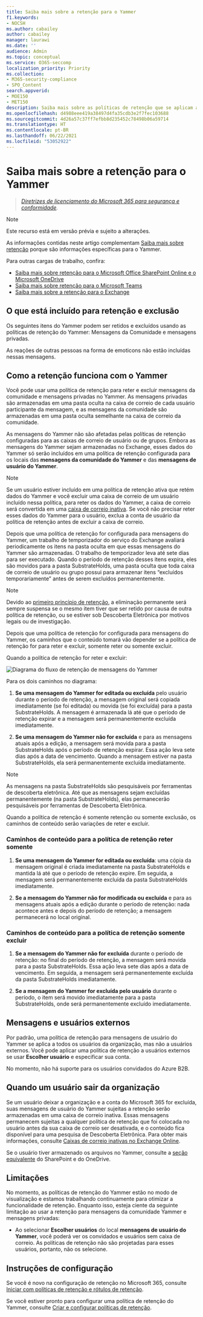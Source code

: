 ```yaml
---
title: Saiba mais sobre a retenção para o Yammer
f1.keywords:
- NOCSH
ms.author: cabailey
author: cabailey
manager: laurawi
ms.date: ''
audience: Admin
ms.topic: conceptual
ms.service: O365-seccomp
localization_priority: Priority
ms.collection:
- M365-security-compliance
- SPO_Content
search.appverid:
- MOE150
- MET150
description: Saiba mais sobre as políticas de retenção que se aplicam ao Yammer.
ms.openlocfilehash: d4988eee419a38497d4fa35cdb3e2f7fec103688
ms.sourcegitcommit: 4d26a57c37ff7efbb8d235452c78498b06a59714
ms.translationtype: HT
ms.contentlocale: pt-BR
ms.lasthandoff: 06/22/2021
ms.locfileid: "53052922"
---
```

# <a name="learn-about-retention-for-yammer"></a>Saiba mais sobre a retenção para o Yammer

>*[Diretrizes de licenciamento do Microsoft 365 para segurança e conformidade](/office365/servicedescriptions/microsoft-365-service-descriptions/microsoft-365-tenantlevel-services-licensing-guidance/microsoft-365-security-compliance-licensing-guidance).*

> [!NOTE]
> Este recurso está em versão prévia e sujeito a alterações.

As informações contidas neste artigo complementam [Saiba mais sobre retenção](retention.md) porque são informações específicas para o Yammer.

Para outras cargas de trabalho, confira:

- [Saiba mais sobre retenção para o Microsoft Office SharePoint Online e o Microsoft OneDrive](retention-policies-sharepoint.md)
- [Saiba mais sobre retenção para o Microsoft Teams](retention-policies-teams.md)
- [Saiba mais sobre a retenção para o Exchange](retention-policies-exchange.md)

## <a name="whats-included-for-retention-and-deletion"></a>O que está incluído para retenção e exclusão

Os seguintes itens do Yammer podem ser retidos e excluídos usando as políticas de retenção do Yammer: Mensagens da Comunidade e mensagens privadas.

As reações de outras pessoas na forma de emoticons não estão incluídas nessas mensagens.

## <a name="how-retention-works-with-yammer"></a>Como a retenção funciona com o Yammer

Você pode usar uma política de retenção para reter e excluir mensagens da comunidade e mensagens privadas no Yammer. As mensagens privadas são armazenadas em uma pasta oculta na caixa de correio de cada usuário participante da mensagem, e as mensagens da comunidade são armazenadas em uma pasta oculta semelhante na caixa de correio da comunidade.

As mensagens do Yammer não são afetadas pelas políticas de retenção configuradas para as caixas de correio de usuário ou de grupos. Embora as mensagens do Yammer sejam armazenadas no Exchange, esses dados do Yammer só serão incluídos em uma política de retenção configurada para os locais das **mensagens da comunidade do Yammer** e das **mensagens de usuário do Yammer**.

> [!NOTE]
> Se um usuário estiver incluído em uma política de retenção ativa que retém dados do Yammer e você excluir uma caixa de correio de um usuário incluído nessa política, para reter os dados do Yammer, a caixa de correio será convertida em uma [caixa de correio inativa](inactive-mailboxes-in-office-365.md). Se você não precisar reter esses dados do Yammer para o usuário, exclua a conta de usuário da política de retenção antes de excluir a caixa de correio.

Depois que uma política de retenção for configurada para mensagens do Yammer, um trabalho de temporizador do serviço do Exchange avaliará periodicamente os itens na pasta oculta em que essas mensagens do Yammer são armazenadas. O trabalho de temporizador leva até sete dias para ser executado. Quando o período de retenção desses itens expira, eles são movidos para a pasta SubstrateHolds, uma pasta oculta que toda caixa de correio de usuário ou grupo possui para armazenar itens “excluídos temporariamente” antes de serem excluídos permanentemente.

> [!NOTE]
> Devido ao [primeiro princípio de retenção](retention.md#the-principles-of-retention-or-what-takes-precedence), a eliminação permanente será sempre suspensa se o mesmo item tiver que ser retido por causa de outra política de retenção, ou se estiver sob Descoberta Eletrônica por motivos legais ou de investigação.

Depois que uma política de retenção for configurada para mensagens do Yammer, os caminhos que o conteúdo tomará vão depender se a política de retenção for para reter e excluir, somente reter ou somente excluir.

Quando a política de retenção for reter e excluir:

![Diagrama do fluxo de retenção de mensagens do Yammer](../media/yammerretentionlifecycle.png)

Para os dois caminhos no diagrama:

1. **Se uma mensagem do Yammer for editada ou excluída** pelo usuário durante o período de retenção, a mensagem original será copiada imediatamente (se foi editada) ou movida (se foi excluída) para a pasta SubstrateHolds. A mensagem é armazenada lá até que o período de retenção expirar e a mensagem será permanentemente excluída imediatamente.

2. **Se uma mensagem do Yammer não for excluída** e para as mensagens atuais após a edição, a mensagem será movida para a pasta SubstrateHolds após o período de retenção expirar. Essa ação leva sete dias após a data de vencimento. Quando a mensagem estiver na pasta SubstrateHolds, ela será permanentemente excluída imediatamente. 

> [!NOTE]
> As mensagens na pasta SubstrateHolds são pesquisáveis por ferramentas de descoberta eletrônica. Até que as mensagens sejam excluídas permanentemente (na pasta SubstrateHolds), elas permanecerão pesquisáveis por ferramentas de Descoberta Eletrônica.

Quando a política de retenção é somente retenção ou somente exclusão, os caminhos de conteúdo serão variações de reter e excluir.

### <a name="content-paths-for-retain-only-retention-policy"></a>Caminhos de conteúdo para a política de retenção reter somente

1. **Se uma mensagem do Yammer for editada ou excluída**: uma cópia da mensagem original é criada imediatamente na pasta SubstrateHolds e mantida lá até que o período de retenção expire. Em seguida, a mensagem será permanentemente excluída da pasta SubstrateHolds imediatamente.

2. **Se a mensagem do Yammer não for modificada ou excluída** e para as mensagens atuais após a edição durante o período de retenção: nada acontece antes e depois do período de retenção; a mensagem permanecerá no local original.

### <a name="content-paths-for-delete-only-retention-policy"></a>Caminhos de conteúdo para a política de retenção somente excluir

1. **Se a mensagem do Yammer não for excluída** durante o período de retenção: no final do período de retenção, a mensagem será movida para a pasta SubstrateHolds. Essa ação leva sete dias após a data de vencimento. Em seguida, a mensagem será permanentemente excluída da pasta SubstrateHolds imediatamente.

2. **Se a mensagem do Yammer for excluída pelo usuário** durante o período, o item será movido imediatamente para a pasta SubstrateHolds, onde será permanentemente excluído imediatamente.


## <a name="messages-and-external-users"></a>Mensagens e usuários externos

Por padrão, uma política de retenção para mensagens de usuário do Yammer se aplica a todos os usuários da organização, mas não a usuários externos. Você pode aplicar uma política de retenção a usuários externos se usar **Escolher usuário** e especificar sua conta. 

No momento, não há suporte para os usuários convidados do Azure B2B.

## <a name="when-a-user-leaves-the-organization"></a>Quando um usuário sair da organização 

Se um usuário deixar a organização e a conta do Microsoft 365 for excluída, suas mensagens de usuário do Yammer sujeitas a retenção serão armazenadas em uma caixa de correio inativa. Essas mensagens permanecem sujeitas a qualquer política de retenção que foi colocada no usuário antes da sua caixa de correio ser desativada, e o conteúdo fica disponível para uma pesquisa de Descoberta Eletrônica. Para obter mais informações, consulte [Caixas de correio inativas no Exchange Online](inactive-mailboxes-in-office-365.md). 

Se o usuário tiver armazenado os arquivos no Yammer, consulte a [seção equivalente](retention-policies-sharepoint.md#when-a-user-leaves-the-organization) do SharePoint e do OneDrive.

## <a name="limitations"></a>Limitações

No momento, as políticas de retenção do Yammer estão no modo de visualização e estamos trabalhando continuamente para otimizar a funcionalidade de retenção. Enquanto isso, esteja ciente da seguinte limitação ao usar a retenção para mensagens da comunidade Yammer e mensagens privadas:

- Ao selecionar **Escolher usuários** do local **mensagens de usuário do Yammer**, você poderá ver os convidados e usuários sem caixa de correio. As políticas de retenção não são projetadas para esses usuários, portanto, não os selecione.

## <a name="configuration-guidance"></a>Instruções de configuração

Se você é novo na configuração de retenção no Microsoft 365, consulte [Iniciar com políticas de retenção e rótulos de retenção](get-started-with-retention.md).

Se você estiver pronto para configurar uma política de retenção do Yammer, consulte [Criar e configurar políticas de retenção](create-retention-policies.md).